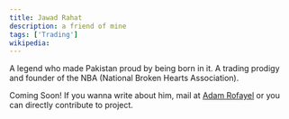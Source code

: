 ```yaml
---
title: Jawad Rahat
description: a friend of mine
tags: ['Trading']
wikipedia:
---
```


A legend who made Pakistan proud by being born in it. A trading prodigy and founder of the NBA (National Broken Hearts Association).

<div class="py-2"></div>

Coming Soon! If you wanna write about him, mail at [Adam Rofayel](mailto:adamrofayel@gmail.com) or you can directly contribute to project.

<div class="py-2"></div>

<a href="https://github.com/imrofayel/miras"><Icon name="lucide:github" size="28px"></Icon></a>
